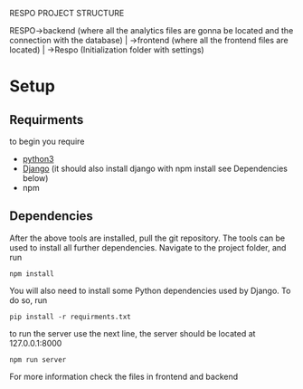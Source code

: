 RESPO PROJECT STRUCTURE

RESPO->backend (where all the analytics files are gonna be located and the connection with the database)
    |
     ->frontend (where all the frontend files are located)
    |
     ->Respo (Initialization folder with settings)


# Setup

## Requirments
to begin you require

* [python3](https://www.python.org/)
* [Django](https://www.djangoproject.com/) (it should also install django with npm install see Dependencies below)
* npm

## Dependencies

After the above tools are installed, pull the git repository. The tools can be used to install all further dependencies. Navigate to the project folder, and run

```
npm install
```

You will also need to install some Python dependencies used by Django. To do so, run

```
pip install -r requirments.txt
```

to run the server use the next line, the server should be located at 127.0.0.1:8000

```
npm run server
```

For more information check the files in frontend and backend


